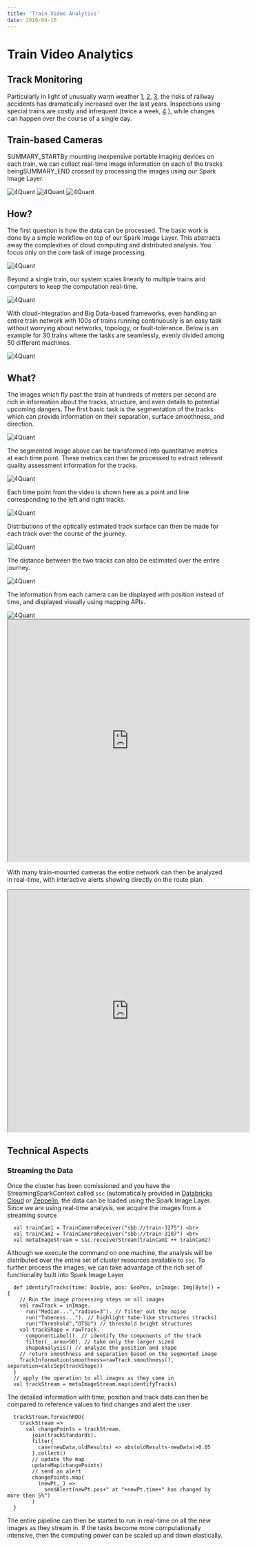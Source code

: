 ```yaml
---
title: 'Train Video Analytics'
date: 2016-04-16
---
```


# Train Video Analytics

## Track Monitoring

Particularly in light of unusually warm weather [1](http://metro.co.uk/2011/06/27/train-delays-caused-by-rail-tracks-overheating-as-speed-limits-imposed-58022/), [2](http://www.railway-technology.com/features/featuretension-and-strain-on-overheated-trains/), [3](http://chicago.cbslocal.com/2012/07/19/cta-working-to-prevent-overheated-rails-other-heat-related-problems/), the risks of railway accidents has dramatically increased over the last years. Inspections using special trains are costly and infrequent (twice a week, [4](http://chicago.cbslocal.com/2012/07/18/union-pacific-railroad-concedes-misstatements-about-deadly-wreck/) ), while changes can happen over the course of a single day.

## Train-based Cameras

SUMMARY_STARTBy mounting inexpensive portable imaging devices on each train, we can collect real-time image information on each of the tracks beingSUMMARY_END crossed by processing the images using our Spark Image Layer.

<div class='half-width-image'>
  <img alt='4Quant' src='images/railway-check/rc-001.gif' class="img-fluid">
  <img alt='4Quant' src='images/railway-check/rc-002.gif' class="img-fluid">
  <img alt='4Quant' src='images/railway-check/rc-003.png' class="img-fluid">
</div>

## How?

The first question is how the data can be processed. The basic work is done by a simple workflow on top of our Spark Image Layer. This abstracts away the complexities of cloud computing and distributed analysis. You focus only on the core task of image processing.

<div class="half-width-image">
  <img alt='4Quant' src="images/railway-check/rc-004.svg" class="img-fluid">
</div>

Beyond a single train, our system scales linearly to multiple trains and computers to keep the computation real-time.

<img alt='4Quant' src="images/railway-check/rc-005.svg" class="img-fluid">

With cloud-integration and Big Data-based frameworks, even handling an entire train network with 100s of trains running continuously is an easy task without worrying about networks, topology, or fault-tolerance. Below is an example for 30 trains where the tasks are seamlessly, evenly divided among 50 different machines.

<img alt='4Quant' src="images/railway-check/rc-006.svg" class="img-fluid">

## What?

The images which fly past the train at hundreds of meters per second are rich in information about the tracks, structure, and even details to potential upcoming dangers. The first basic task is the segmentation of the tracks which can provide information on their separation, surface smoothness, and direction.

<div class='quater-width-image'><img alt='4Quant' src='images/railway-check/rc-007.png' class="img-fluid"></div>

The segmented image above can be transformed into quantitative metrics at each time point. These metrics can then be processed to extract relevant quality assessment information for the tracks.

<img alt='4Quant' src="images/railway-check/rc-008.png" class="img-fluid">

Each time point from the video is shown here as a point and line corresponding to the left and right tracks.

<img alt='4Quant' src="images/railway-check/rc-009.png" class="img-fluid">

Distributions of the optically estimated track surface can then be made for each track over the course of the journey.

<img alt='4Quant' src="images/railway-check/rc-010.png" class="img-fluid">

The distance between the two tracks can also be estimated over the entire journey.

<img alt='4Quant' src="images/railway-check/rc-011.png" class="img-fluid">

The information from each camera can be displayed with position instead of time, and displayed visually using mapping APIs.

<img alt='4Quant' src="images/railway-check/rc-012.png" class="img-fluid">

<iframe height="560" width="560" src="http://4quant.com/Railway-Check/widget_distmap.html"></iframe>

With many train-mounted cameras the entire network can then be analyzed in real-time, with interactive alerts showing directly on the route plan.

<iframe height="560" width="560" src="http://4quant.com/Railway-Check/widget_samap.html"></iframe>

## Technical Aspects

### Streaming the Data

Once the cluster has been comissioned and you have the StreamingSparkContext called `ssc` (automatically provided in [Databricks Cloud](https://databricks.com/product/databricks) or [Zeppelin](http://zeppelin.incubator.apache.org/), the data can be loaded using the Spark Image Layer. Since we are using real-time analysis, we acquire the images from a streaming source

```
  val trainCam1 = TrainCameraReceiver("sbb://train-3275") <br>
  val trainCam2 = TrainCameraReceiver("sbb://train-3187") <br>
  val metaImageStream = ssc.receiverStream(trainCam1 ++ trainCam2)
```

Although we execute the command on one machine, the analysis will be distributed over the entire set of cluster resources available to `ssc`. To further process the images, we can take advantage of the rich set of functionality built into Spark Image Layer

```
  def identifyTracks(time: Double, pos: GeoPos, inImage: Img[Byte]) = {
    // Run the image processing steps on all images
    val rawTrack = inImage.
      run("Median...","radius=3"). // filter out the noise
      run("Tubeness..."). // highlight tube-like structures (tracks)
      run("Threshold","OTSU") // threshold bright structures
    val trackShape = rawTrack.
      componentLabel(). // identify the components of the track
      filter(_.area>50). // take only the larger sized
      shapeAnalysis() // analyze the position and shape
    // return smoothness and separation based on the segmented image
    TrackInformation(smoothness=rawTrack.smoothness(), separation=calcSep(trackShape))
  }
  // apply the operation to all images as they come in
  val trackStream = metaImageStream.map(identifyTracks)
```

The detailed information with time, position and track data can then be compared to reference values to find changes and alert the user

```
  trackStream.foreachRDD{
    trackStream =>
      val changePoints = trackStream.
        join(trackStandards).
        filter{
          case(newData,oldResults) => abs(oldResults-newData)>0.05
        }.collect()
        // update the map
        updateMap(changePoints)
        // send an alert
        changePoints.map(
          (newPt,_) =>
            sendAlert(newPt.pos+" at "+newPt.time+" has changed by more then 5%")
        )
  }
```

The entire pipeline can then be started to run in real-time on all the new images as they stream in. If the tasks become more computationally intensive, then the computing power can be scaled up and down elastically.
